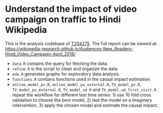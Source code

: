 # Understand the impact of video campaign on traffic to Hindi Wikipedia

This is the analysis codebase of [T204275](https://phabricator.wikimedia.org/T204275). The full report can be viewed at: https://wikimedia-research.github.io/Audiences-New_Readers-Hindi_Video_Campagin-April_2018/

- `data.R` contains the query for fetching the data. 
- `refine.R` is the script to clean and organize the data. 
- `eda.R` generates graphs for exploratory data analysis.
- `functions.R` contains functions used in the causal impact estimation.
- `online_model_pv.R`, `online_model_pv_external.R`, `TV_model_pv.R`, `TV_model_pv_external.R`, `TV_model_ud.R` and `TV_model_ud_first_visit.R` repeat the workflow for different test time series: 1) use 10 fold cross validation to choose the best model, 2) test the model on a imaginary intervention, 3) apply the chosen model and estimate the causal impact.